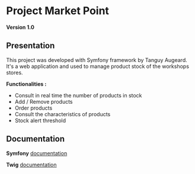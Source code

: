 # Project Market Point

**Version 1.0**

## Presentation

This project was developed with Symfony framework by Tanguy Augeard. It's a web application and used to manage product stock of the workshops stores.

**Functionalities :** 

* Consult in real time the number of products in stock
* Add / Remove products
* Order products
* Consult the characteristics of products
* Stock alert threshold 

## Documentation

**Symfony** [documentation](https://symfony.com/doc/current/index.html)

**Twig** [documentation](https://twig.symfony.com/doc/3.x/)
